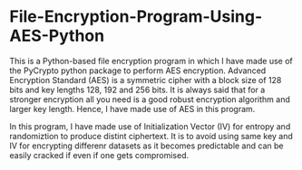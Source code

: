 # File-Encryption-Program-Using-AES-Python
This is a Python-based file encryption program in which I have made use of the PyCrypto python package to perform AES encryption. Advanced Encryption Standard (AES) is a symmetric cipher with a block size of 128 bits and key lengths 128, 192 and 256 bits. It is always said that for a stronger encryption all you need is a good robust encryption algorithm and larger key length. Hence, I have made use of AES in this program.

In this program, I have made use of Initialization Vector (IV) for entropy and randomiztion to produce distint ciphertext. It is to avoid using same key and IV for encrypting differenr datasets as it becomes predictable and can be easily cracked if even if one gets compromised.